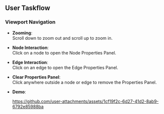 ## User Taskflow

### Viewport Navigation

- **Zooming**:  
  Scroll down to zoom out and scroll up to zoom in.

- **Node Interaction**:  
  Click on a node to open the Node Properties Panel.

- **Edge Interaction**:  
  Click on an edge to open the Edge Properties Panel.

- **Clear Properties Panel**:  
  Click anywhere outside a node or edge to remove the Properties Panel.

- **Demo**:  

  https://github.com/user-attachments/assets/1cf19f2c-6d27-41d2-8ab9-6792e85988ba